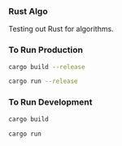 ### Rust Algo

Testing out Rust for algorithms.

### To Run  Production

```bash
cargo build --release
```

```bash
cargo run --release
```

### To Run Development

```bash
cargo build
```

```bash
cargo run
```


